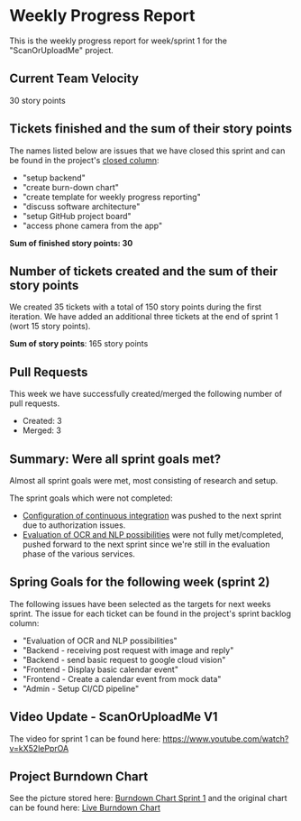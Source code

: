 # Weekly Progress Report
This is the weekly progress report for week/sprint 1 for the "ScanOrUploadMe" project.

## Current Team Velocity
30 story points

## Tickets finished and the sum of their story points
The names listed below are issues that we have closed this sprint and can be found in the project's [closed column](https://github.com/IOOPM-UU/ScanOrUploadMe/projects/1): 
- "setup backend"
- "create burn-down chart"
- "create template for weekly progress reporting"
- "discuss software architecture"
- "setup GitHub project board"
- "access phone camera from the app"

**Sum of finished story points: 30**

##  Number of tickets created and the sum of their story points
We created 35 tickets with a total of 150 story points during the first iteration. We have added an additional three tickets at the end of sprint 1 (wort 15 story points). 

**Sum of story points**: 165 story points

## Pull Requests
This week we have successfully created/merged the following number of pull requests. 
- Created: 3 
- Merged: 3

## Summary: Were all sprint goals met?
Almost all sprint goals were met, most consisting of research and setup.

The sprint goals which were not completed:
- [Configuration of continuous integration](https://github.com/IOOPM-UU/ScanOrUploadMe/issues/30) was pushed to the next sprint due to authorization issues.
- [Evaluation of OCR and NLP possibilities](https://github.com/IOOPM-UU/ScanOrUploadMe/issues/26) were not fully met/completed, pushed forward to the next sprint since we're still in the evaluation phase of the various services.

## Spring Goals for the following week (sprint 2)
The following issues have been selected as the targets for next weeks sprint. The issue for each ticket can be found in the project's sprint backlog column: 
- "Evaluation of OCR and NLP possibilities"
- "Backend - receiving post request with image and reply"
- "Backend - send basic request to google cloud vision"
- "Frontend - Display basic calendar event"
- "Frontend - Create a calendar event from mock data"
- "Admin - Setup CI/CD pipeline"

## Video Update - ScanOrUploadMe V1
The video for sprint 1 can be found here: https://www.youtube.com/watch?v=kX52lePprOA

## Project Burndown Chart
See the picture stored here: [Burndown Chart Sprint 1](./burndown_sprint_uno.png) and the original chart can be found here: [Live Burndown Chart](https://docs.google.com/spreadsheets/d/12GmSHIXMWHx2LpgqF7Fsc416dBMk8yJf_pnBWDaJ7bY/edit?usp=sharing)
